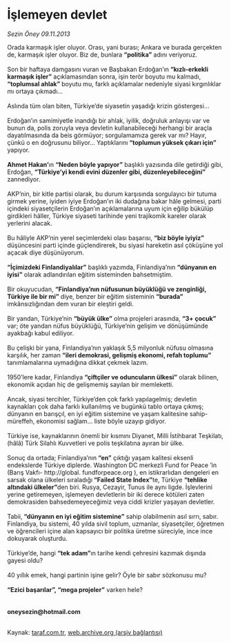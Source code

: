# İşlemeyen devlet

*Sezin Öney 09.11.2013*

<div class="yazi">Orada karmaşık işler oluyor. Orası, yani burası; Ankara ve burada gerçekten de, karmaşık işler oluyor. Biz de, bunlara <strong>“politika”</strong> adını veriyoruz.<br/><br/>Son bir haftaya damgasını vuran ve Başbakan Erdoğan’ın<strong> “kızlı-erkekli karmaşık işler”</strong> açıklamasından sonra, işin terör boyutu mu kalmadı,<strong> “toplumsal ahlak” </strong>boyutu mu, farklı açıklamalar nedeniyle siyasi kırgınlıklar mı ortaya çıkmadı...<br/><br/>Aslında tüm olan biten, Türkiye’de siyasetin yaşadığı krizin göstergesi...<br/><br/>Erdoğan’ın samimiyetle inandığı bir ahlak, iyilik, doğruluk anlayışı var ve bunun da, polis zoruyla veya devletin kullanabileceği herhangi bir araçla dayatılmasında da beis görmüyor; sorgulamamıza gerek var mı? Hayır, çünkü o en doğrusunu biliyor... Yaptıklarını<strong> “toplumun yüksek çıkarı için”</strong> yapıyor.<br/><br/><strong>Ahmet Hakan’</strong>ın <strong>“Neden böyle yapıyor”</strong> başlıklı yazısında dile getirdiği gibi, Erdoğan, <strong>“Türkiye’yi kendi evini düzenler gibi, düzenleyebileceğini” </strong>zannediyor.<br/><br/>AKP’nin, bir kitle partisi olarak, bu durum karşısında sorgulayıcı bir tutuma girmek yerine, iyiden iyiye Erdoğan’ın iki dudağına bakar hâle gelmesi, parti içindeki siyasetçilerin Erdoğan’ın açıklamalarına uyum için eğilip bükülüp girdikleri hâller, Türkiye siyaseti tarihinde yeni trajikomik kareler olarak yerlerini alacak.<br/><br/>Bu hâliyle AKP’nin yerel seçimlerdeki olası başarısı, <strong>“biz böyle iyiyiz”</strong> düşüncesini parti içinde güçlendirerek, bu siyasi hareketin asıl çöküşüne yol açacak diye düşünüyorum.<br/><br/><strong>“İçimizdeki Finlandiyalılar”</strong> başlıklı yazımda, Finlandiya’nın <strong>“dünyanın en iyisi”</strong> olarak adlandırılan eğitim sisteminden bahsetmiştim.<br/><br/>Bir okuyucudan, <strong>“Finlandiya’nın nüfusunun büyüklüğü ve zenginliği, Türkiye ile bir mi”</strong> diye, benzer bir eğitim sisteminin <strong>“burada”</strong> imkânsızlığından dem vuran bir eleştiri geldi.<br/><br/>Bir yandan, Türkiye’nin <strong>“büyük ülke”</strong> olma projeleri arasında, <strong>“3+ çocuk”</strong> var; öte yandan nüfus büyüklüğü, Türkiye’nin gelişim ve dönüşümünde ayakbağı kabul ediliyor.<br/><br/>Bu çelişki bir yana, Finlandiya’nın yaklaşık 5,5 milyonluk nüfusu olmasına karşılık, her zaman <strong>“ileri demokrasi, gelişmiş ekonomi, refah toplumu”</strong> tanımlamalarına uymadığına dikkat çekmek lazım.<br/><br/>1950’lere kadar, Finlandiya <strong>“çiftçiler ve oduncuların ülkesi”</strong> olarak bilinen, ekonomik açıdan hiç de gelişmemiş sayılan bir memleketti.<br/><br/>Ancak, siyasi tercihler, Türkiye’den çok farklı yapılagelmiş; devletin kaynakları çok daha farklı kullanılmış ve bugünkü tablo ortaya çıkmış; dünyanın en barışçıl, en iyi eğitim sistemine ve yaşam kalitesine sahip- müreffeh, ekonomisi sağlam... liste böyle uzayıp gidiyor.<br/><br/>Türkiye ise, kaynaklarının önemli bir kısmını Diyanet, Milli İstihbarat Teşkilatı, (hâlâ) Türk Silahlı Kuvvetleri ve polis teşkilatına ayıran bir ülke.<br/><br/>Sonuç da ortada; Finlandiya’nın<strong> “en”</strong> çıktığı yaşam kalitesi eksenli endekslerde Türkiye diplerde. Washington DC merkezli Fund for Peace ’in (Barış Vakfı- http://global. fundforpeace.org ), en istikrarlıdan dengeleri en sarsak olana ülkeleri sıraladığı<strong> “Failed State Index”</strong>te, Türkiye <strong>“tehlike altındaki ülkeler”</strong>den biri. Rusya, Cezayir, Tunus ile aynı ligde. İşlevlerini yerine getiremeyen, işlemeyen devletlerin bir iki derece kötüleri zaten demokrasiden bahsedemeyeceğimiz veya ciddi krizler yaşayan devletler.<br/><br/>Tabii,<strong> “dünyanın en iyi eğitim sistemine”</strong> sahip olabilmenin asıl sırrı, sabır. Finlandiya, bu sistemi, 40 yılda sivil toplum, uzmanlar, siyasetçiler, öğretmen ve öğrencileri içine alan kapsayıcı bir politika üretme süreciyle, ince ince dokuyarak oluşturdu.<br/><br/>Türkiye’de, hangi <strong>“tek adam”</strong>ın tarihe kendi çehresini kazımak dışında gayesi oldu?<br/><br/>40 yıllık emek, hangi partinin işine gelir? Öyle bir sabır sözkonusu mu?<br/><br/><strong>“Ezici başarılar”, “mega projeler”</strong> varken hele?<br/><br/><br/><strong>oneysezin@hotmail.com<br/><br/></strong>
</div>

Kaynak: [taraf.com.tr](http://www.taraf.com.tr/sezin-oney/makale-islemeyen-devlet.htm), [web.archive.org (arşiv bağlantısı)](http://web.archive.org/web/20131109011856/http://www.taraf.com.tr/sezin-oney/makale-islemeyen-devlet.htm)
